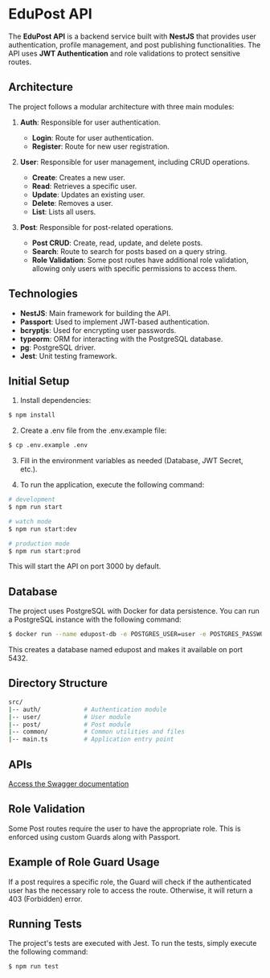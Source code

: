 # EduPost API

The **EduPost API** is a backend service built with **NestJS** that provides user authentication, profile management, and post publishing functionalities. The API uses **JWT Authentication** and role validations to protect sensitive routes.

## Architecture

The project follows a modular architecture with three main modules:

1. **Auth**: Responsible for user authentication.
   - **Login**: Route for user authentication.
   - **Register**: Route for new user registration.

2. **User**: Responsible for user management, including CRUD operations.
   - **Create**: Creates a new user.
   - **Read**: Retrieves a specific user.
   - **Update**: Updates an existing user.
   - **Delete**: Removes a user.
   - **List**: Lists all users.

3. **Post**: Responsible for post-related operations.
   - **Post CRUD**: Create, read, update, and delete posts.
   - **Search**: Route to search for posts based on a query string.
   - **Role Validation**: Some post routes have additional role validation, allowing only users with specific permissions to access them.

## Technologies

- **NestJS**: Main framework for building the API.
- **Passport**: Used to implement JWT-based authentication.
- **bcryptjs**: Used for encrypting user passwords.
- **typeorm**: ORM for interacting with the PostgreSQL database.
- **pg**: PostgreSQL driver.
- **Jest**: Unit testing framework.

## Initial Setup

1. Install dependencies:

```bash
$ npm install
```

2. Create a .env file from the .env.example file:

```bash
$ cp .env.example .env
```

3. Fill in the environment variables as needed (Database, JWT Secret, etc.).

4. To run the application, execute the following command:

```bash
# development
$ npm run start

# watch mode
$ npm run start:dev

# production mode
$ npm run start:prod
```
This will start the API on port 3000 by default.

## Database
The project uses PostgreSQL with Docker for data persistence. You can run a PostgreSQL instance with the following command:

```bash
$ docker run --name edupost-db -e POSTGRES_USER=user -e POSTGRES_PASSWORD=password -e POSTGRES_DB=edupost -p 5432:5432 -d postgres
```
This creates a database named edupost and makes it available on port 5432.

## Directory Structure
```bash
src/
|-- auth/            # Authentication module
|-- user/            # User module
|-- post/            # Post module
|-- common/          # Common utilities and files
|-- main.ts          # Application entry point
```

## APIs
[Access the Swagger documentation](https://edupost-latest.onrender.com/swagger)

## Role Validation
Some Post routes require the user to have the appropriate role. This is enforced using custom Guards along with Passport.

## Example of Role Guard Usage
If a post requires a specific role, the Guard will check if the authenticated user has the necessary role to access the route. Otherwise, it will return a 403 (Forbidden) error.

## Running Tests
The project's tests are executed with Jest. To run the tests, simply execute the following command:

```bash
$ npm run test
```